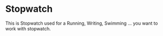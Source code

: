 # Stopwatch
This is Stopwatch used for a Running, Writing, Swimming ... you want to work with stopwatch. 
